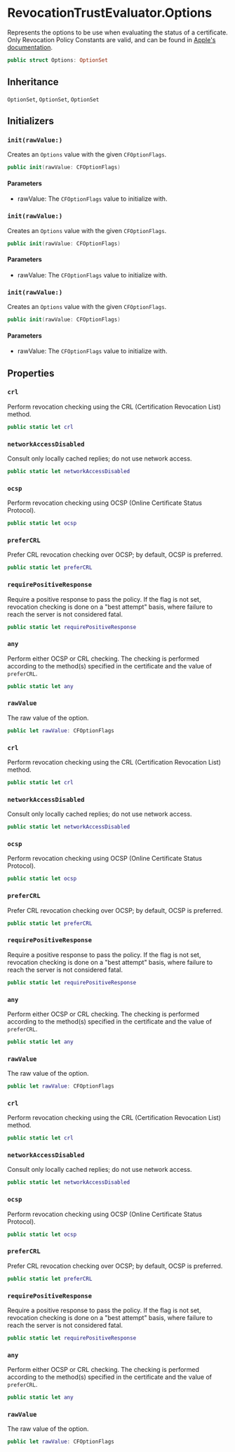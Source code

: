 # RevocationTrustEvaluator.Options

Represents the options to be use when evaluating the status of a certificate.
Only Revocation Policy Constants are valid, and can be found in [Apple's documentation](https:​//developer.apple.com/documentation/security/certificate_key_and_trust_services/policies/1563600-revocation_policy_constants).

``` swift
public struct Options: OptionSet 
```

## Inheritance

`OptionSet`, `OptionSet`, `OptionSet`

## Initializers

### `init(rawValue:)`

Creates an `Options` value with the given `CFOptionFlags`.

``` swift
public init(rawValue: CFOptionFlags) 
```

#### Parameters

  - rawValue: The `CFOptionFlags` value to initialize with.

### `init(rawValue:)`

Creates an `Options` value with the given `CFOptionFlags`.

``` swift
public init(rawValue: CFOptionFlags) 
```

#### Parameters

  - rawValue: The `CFOptionFlags` value to initialize with.

### `init(rawValue:)`

Creates an `Options` value with the given `CFOptionFlags`.

``` swift
public init(rawValue: CFOptionFlags) 
```

#### Parameters

  - rawValue: The `CFOptionFlags` value to initialize with.

## Properties

### `crl`

Perform revocation checking using the CRL (Certification Revocation List) method.

``` swift
public static let crl 
```

### `networkAccessDisabled`

Consult only locally cached replies; do not use network access.

``` swift
public static let networkAccessDisabled 
```

### `ocsp`

Perform revocation checking using OCSP (Online Certificate Status Protocol).

``` swift
public static let ocsp 
```

### `preferCRL`

Prefer CRL revocation checking over OCSP; by default, OCSP is preferred.

``` swift
public static let preferCRL 
```

### `requirePositiveResponse`

Require a positive response to pass the policy. If the flag is not set, revocation checking is done on a
"best attempt" basis, where failure to reach the server is not considered fatal.

``` swift
public static let requirePositiveResponse 
```

### `any`

Perform either OCSP or CRL checking. The checking is performed according to the method(s) specified in the
certificate and the value of `preferCRL`.

``` swift
public static let any 
```

### `rawValue`

The raw value of the option.

``` swift
public let rawValue: CFOptionFlags
```

### `crl`

Perform revocation checking using the CRL (Certification Revocation List) method.

``` swift
public static let crl 
```

### `networkAccessDisabled`

Consult only locally cached replies; do not use network access.

``` swift
public static let networkAccessDisabled 
```

### `ocsp`

Perform revocation checking using OCSP (Online Certificate Status Protocol).

``` swift
public static let ocsp 
```

### `preferCRL`

Prefer CRL revocation checking over OCSP; by default, OCSP is preferred.

``` swift
public static let preferCRL 
```

### `requirePositiveResponse`

Require a positive response to pass the policy. If the flag is not set, revocation checking is done on a
"best attempt" basis, where failure to reach the server is not considered fatal.

``` swift
public static let requirePositiveResponse 
```

### `any`

Perform either OCSP or CRL checking. The checking is performed according to the method(s) specified in the
certificate and the value of `preferCRL`.

``` swift
public static let any 
```

### `rawValue`

The raw value of the option.

``` swift
public let rawValue: CFOptionFlags
```

### `crl`

Perform revocation checking using the CRL (Certification Revocation List) method.

``` swift
public static let crl 
```

### `networkAccessDisabled`

Consult only locally cached replies; do not use network access.

``` swift
public static let networkAccessDisabled 
```

### `ocsp`

Perform revocation checking using OCSP (Online Certificate Status Protocol).

``` swift
public static let ocsp 
```

### `preferCRL`

Prefer CRL revocation checking over OCSP; by default, OCSP is preferred.

``` swift
public static let preferCRL 
```

### `requirePositiveResponse`

Require a positive response to pass the policy. If the flag is not set, revocation checking is done on a
"best attempt" basis, where failure to reach the server is not considered fatal.

``` swift
public static let requirePositiveResponse 
```

### `any`

Perform either OCSP or CRL checking. The checking is performed according to the method(s) specified in the
certificate and the value of `preferCRL`.

``` swift
public static let any 
```

### `rawValue`

The raw value of the option.

``` swift
public let rawValue: CFOptionFlags
```

